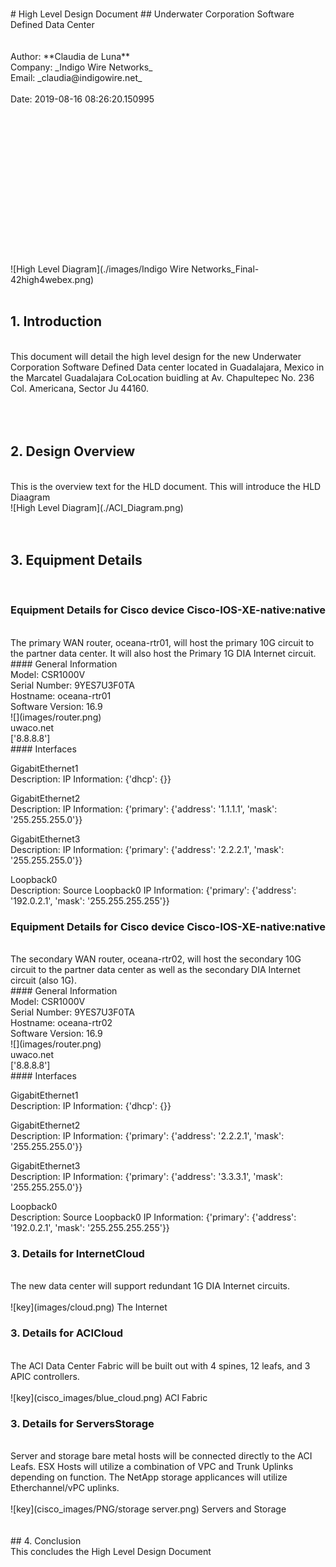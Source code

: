 
<br>
<br>
<br>
<br>
<br>
<br>
<br>
# High Level Design Document
##   Underwater Corporation Software Defined Data Center
<br>
<br>
<br>
Author: **Claudia de Luna**
<br>
Company: _Indigo Wire Networks_
<br>
Email: _claudia@indigowire.net_
<br>
<br>
Date:   2019-08-16 08:26:20.150995
<br>
<br>
<br>
<br>
<br>
<br>
<br>
<br>
<br>
<br>
<br>
<br>
<br>
<br>
<br>
<br>
![High Level Diagram](./images/Indigo Wire Networks_Final-42high4webex.png)

<div style="page-break-after: always; visibility: hidden"> 
\pagebreak 
</div>

## 1. Introduction
<br>
This document will detail the high level design for the new Underwater Corporation Software Defined Data center located in Guadalajara, Mexico in the Marcatel Guadalajara CoLocation buidling at Av. Chapultepec No. 236 Col. Americana, Sector Ju 44160.
<br>
<br>
<br>

<div style="page-break-after: always; visibility: hidden">
\pagebreak
</div>

## 2. Design Overview
<br>
This is the overview text for the HLD document. This will introduce the HLD Diaagram 
<br>
![High Level Diagram](./ACI_Diagram.png)
<br>
<br>

<div style="page-break-after: always; visibility: hidden">
\pagebreak
</div>

## 3. Equipment Details
<br>






### Equipment Details for Cisco device Cisco-IOS-XE-native:native

<br>
The primary WAN router, oceana-rtr01, will host the primary 10G circuit to the partner data center.  It will also host the Primary 1G DIA Internet circuit.
<br>
#### General Information
<br>
Model: CSR1000V
<br>
Serial Number: 9YES7U3F0TA
<br>
Hostname: oceana-rtr01
<br>
Software Version: 16.9
<br>
![](images/router.png)
<br>
uwaco.net
<br>
['8.8.8.8']
<br>
#### Interfaces
<br>



GigabitEthernet1
<br>
Description: 
IP Information: {'dhcp': {}}
<br>

GigabitEthernet2
<br>
Description: 
IP Information: {'primary': {'address': '1.1.1.1', 'mask': '255.255.255.0'}}
<br>

GigabitEthernet3
<br>
Description: 
IP Information: {'primary': {'address': '2.2.2.1', 'mask': '255.255.255.0'}}
<br>





Loopback0
<br>
Description: Source Loopback0
IP Information: {'primary': {'address': '192.0.2.1', 'mask': '255.255.255.255'}}
<br>









### Equipment Details for Cisco device Cisco-IOS-XE-native:native

<br>
The secondary WAN router, oceana-rtr02, will host the secondary 10G circuit to the partner data center as well as the secondary DIA Internet circuit (also 1G). 
<br>
#### General Information
<br>
Model: CSR1000V
<br>
Serial Number: 9YES7U3F0TA
<br>
Hostname: oceana-rtr02
<br>
Software Version: 16.9
<br>
![](images/router.png)
<br>
uwaco.net
<br>
['8.8.8.8']
<br>
#### Interfaces
<br>



GigabitEthernet1
<br>
Description: 
IP Information: {'dhcp': {}}
<br>

GigabitEthernet2
<br>
Description: 
IP Information: {'primary': {'address': '2.2.2.1', 'mask': '255.255.255.0'}}
<br>

GigabitEthernet3
<br>
Description: 
IP Information: {'primary': {'address': '3.3.3.1', 'mask': '255.255.255.0'}}
<br>





Loopback0
<br>
Description: Source Loopback0
IP Information: {'primary': {'address': '192.0.2.1', 'mask': '255.255.255.255'}}
<br>










### 3. Details for InternetCloud
<br>
The new data center will support redundant 1G DIA Internet circuits.
<br>



<br>
![key](images/cloud.png)
The Internet










### 3. Details for ACICloud
<br>
The ACI Data Center Fabric will be built out with 4 spines, 12 leafs, and 3 APIC controllers.
<br>



<br>
![key](cisco_images/blue_cloud.png)
ACI Fabric










### 3. Details for ServersStorage
<br>
Server and storage bare metal hosts will be connected directly to the ACI Leafs. ESX Hosts will utilize a combination of VPC and Trunk Uplinks depending on function.  The NetApp storage applicances will utilize Etherchannel/vPC uplinks.
<br>



<br>
![key](cisco_images/PNG/storage server.png)
Servers and Storage





<br>
<br>
<br>
## 4. Conclusion
<br>
This concludes the High Level Design Document
